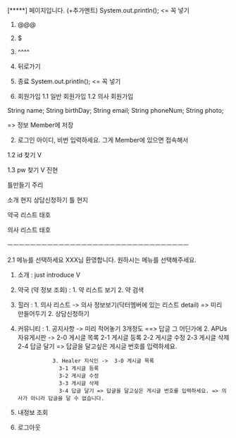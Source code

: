 [*****] 페이지입니다.
(+추가멘트)
System.out.println(); <= 꼭 넣기
1.   @@@
2.   $$$$$
3.   ^^^^
4.   뒤로가기
0.   종료
System.out.println(); <= 꼭 넣기


1. 회원가입
 1.1 일반 회원가입
 1.2 의사 회원가입

  String name;
  String birthDay;
  String email;
  String phoneNum;
   String photo;

=> 정보 Member에 저장

2. 로그인
아이디, 비번 입력하세요.
그게 Member에 있으면 접속해서

1.2 id 찾기   V

1.3 pw  찾기	V    진현

틀만들기 주리

소개 현지
상담신청하기 틀 현지

약국 리스트 태호

의사 리스트 태호

ㅡㅡㅡㅡㅡㅡㅡㅡㅡㅡㅡㅡㅡㅡㅡㅡㅡㅡㅡㅡㅡㅡㅡㅡㅡㅡㅡㅡㅡㅡㅡㅡ

 2.1 메뉴를 선택하세요
XXX님 환영합니다. 원하시는 메뉴를 선택해주세요.

1. 소개 : just introduce	V

2. 약국 (약 정보 조회)  : 1. 약 리스트 보기   2. 약 검색

3. 힐러 : 1. 의사 리스트 -> 의사 정보보기(닥터멤버에 있는 리스트 detail)  => 미리 만들어두기
			2. 상담신청하기

4. 커뮤니티	: 1. 공지사항 -> 미리 적어놓기 3개정도 ==> 답글 그 어딘가에
			  	  2. APUs 자유게시판  -> 2-0 게시글 목록
					2-1 게시글 등록
					2-2 게시글 수정
					2-3 게시글 삭제
					2-4 답글 달기 =>  답글을 달고싶은 게시글 번호를 입력하세요.
				
			      3. Healer 지식인 ->  3-0 게시글 목록
					3-1 게시글 등록
					3-2 게시글 수정
					3-3 게시글 삭제
					3-4 답글 달기 => 답글을 달고싶은 게시글 번호를 입력하세요. => 의사가 아니라 답글을 달 수 없습니다.


5. 내정보 조회
0. 로그아웃



